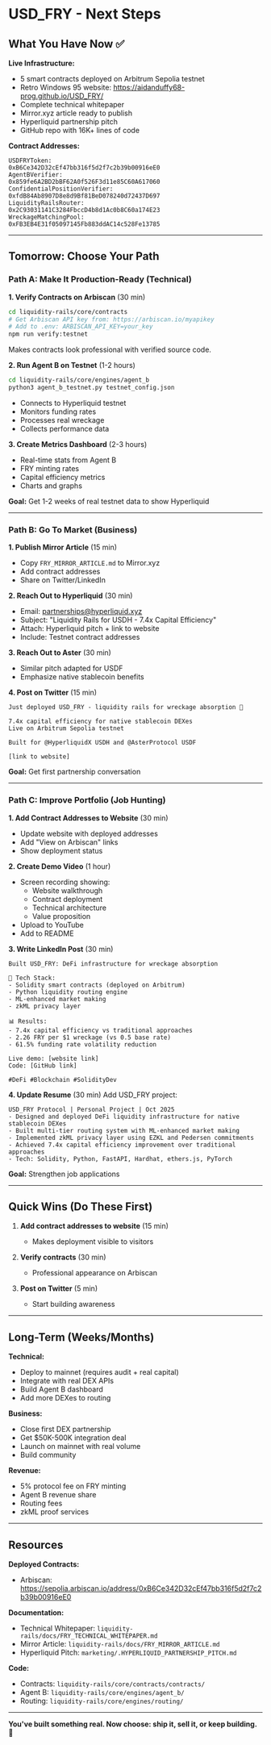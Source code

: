 # USD_FRY - Next Steps

## What You Have Now ✅

**Live Infrastructure:**
- 5 smart contracts deployed on Arbitrum Sepolia testnet
- Retro Windows 95 website: https://aidanduffy68-prog.github.io/USD_FRY/
- Complete technical whitepaper
- Mirror.xyz article ready to publish
- Hyperliquid partnership pitch
- GitHub repo with 16K+ lines of code

**Contract Addresses:**
```
USDFRYToken:                    0xB6Ce342D32cEf47bb316f5d2f7c2b39b00916eE0
AgentBVerifier:                 0x859fe6A2BD2bBF62A0f526F3d11e85C60A617060
ConfidentialPositionVerifier:   0xfdB84Ab8907D8e8d9Bf81BeD078240d72437D697
LiquidityRailsRouter:           0x2C93031141C3284FbccD4b8d1Ac0b8C60a174E23
WreckageMatchingPool:           0xFB3EB4E31f05097145Fb883ddAC14c528Fe13785
```

---

## Tomorrow: Choose Your Path

### Path A: Make It Production-Ready (Technical)

**1. Verify Contracts on Arbiscan** (30 min)
```bash
cd liquidity-rails/core/contracts
# Get Arbiscan API key from: https://arbiscan.io/myapikey
# Add to .env: ARBISCAN_API_KEY=your_key
npm run verify:testnet
```
Makes contracts look professional with verified source code.

**2. Run Agent B on Testnet** (1-2 hours)
```bash
cd liquidity-rails/core/engines/agent_b
python3 agent_b_testnet.py testnet_config.json
```
- Connects to Hyperliquid testnet
- Monitors funding rates
- Processes real wreckage
- Collects performance data

**3. Create Metrics Dashboard** (2-3 hours)
- Real-time stats from Agent B
- FRY minting rates
- Capital efficiency metrics
- Charts and graphs

**Goal:** Get 1-2 weeks of real testnet data to show Hyperliquid

---

### Path B: Go To Market (Business)

**1. Publish Mirror Article** (15 min)
- Copy `FRY_MIRROR_ARTICLE.md` to Mirror.xyz
- Add contract addresses
- Share on Twitter/LinkedIn

**2. Reach Out to Hyperliquid** (30 min)
- Email: partnerships@hyperliquid.xyz
- Subject: "Liquidity Rails for USDH - 7.4x Capital Efficiency"
- Attach: Hyperliquid pitch + link to website
- Include: Testnet contract addresses

**3. Reach Out to Aster** (30 min)
- Similar pitch adapted for USDF
- Emphasize native stablecoin benefits

**4. Post on Twitter** (15 min)
```
Just deployed USD_FRY - liquidity rails for wreckage absorption 🍟

7.4x capital efficiency for native stablecoin DEXes
Live on Arbitrum Sepolia testnet

Built for @HyperliquidX USDH and @AsterProtocol USDF

[link to website]
```

**Goal:** Get first partnership conversation

---

### Path C: Improve Portfolio (Job Hunting)

**1. Add Contract Addresses to Website** (30 min)
- Update website with deployed addresses
- Add "View on Arbiscan" links
- Show deployment status

**2. Create Demo Video** (1 hour)
- Screen recording showing:
  - Website walkthrough
  - Contract deployment
  - Technical architecture
  - Value proposition
- Upload to YouTube
- Add to README

**3. Write LinkedIn Post** (30 min)
```
Built USD_FRY: DeFi infrastructure for wreckage absorption

🔧 Tech Stack:
- Solidity smart contracts (deployed on Arbitrum)
- Python liquidity routing engine
- ML-enhanced market making
- zkML privacy layer

📊 Results:
- 7.4x capital efficiency vs traditional approaches
- 2.26 FRY per $1 wreckage (vs 0.5 base rate)
- 61.5% funding rate volatility reduction

Live demo: [website link]
Code: [GitHub link]

#DeFi #Blockchain #SolidityDev
```

**4. Update Resume** (30 min)
Add USD_FRY project:
```
USD_FRY Protocol | Personal Project | Oct 2025
- Designed and deployed DeFi liquidity infrastructure for native stablecoin DEXes
- Built multi-tier routing system with ML-enhanced market making
- Implemented zkML privacy layer using EZKL and Pedersen commitments
- Achieved 7.4x capital efficiency improvement over traditional approaches
- Tech: Solidity, Python, FastAPI, Hardhat, ethers.js, PyTorch
```

**Goal:** Strengthen job applications

---

## Quick Wins (Do These First)

1. **Add contract addresses to website** (15 min)
   - Makes deployment visible to visitors
   
2. **Verify contracts** (30 min)
   - Professional appearance on Arbiscan
   
3. **Post on Twitter** (5 min)
   - Start building awareness

---

## Long-Term (Weeks/Months)

**Technical:**
- Deploy to mainnet (requires audit + real capital)
- Integrate with real DEX APIs
- Build Agent B dashboard
- Add more DEXes to routing

**Business:**
- Close first DEX partnership
- Get $50K-500K integration deal
- Launch on mainnet with real volume
- Build community

**Revenue:**
- 5% protocol fee on FRY minting
- Agent B revenue share
- Routing fees
- zkML proof services

---

## Resources

**Deployed Contracts:**
- Arbiscan: https://sepolia.arbiscan.io/address/0xB6Ce342D32cEf47bb316f5d2f7c2b39b00916eE0

**Documentation:**
- Technical Whitepaper: `liquidity-rails/docs/FRY_TECHNICAL_WHITEPAPER.md`
- Mirror Article: `liquidity-rails/docs/FRY_MIRROR_ARTICLE.md`
- Hyperliquid Pitch: `marketing/.HYPERLIQUID_PARTNERSHIP_PITCH.md`

**Code:**
- Contracts: `liquidity-rails/core/contracts/contracts/`
- Agent B: `liquidity-rails/core/engines/agent_b/`
- Routing: `liquidity-rails/core/engines/routing/`

---

**You've built something real. Now choose: ship it, sell it, or keep building.** 🍟
